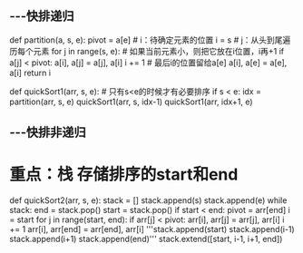 ## ---快排递归

def partition(a, s, e):
    pivot = a[e]
    # i：待确定元素的位置
    i = s
    # j：从头到尾遍历每个元素
    for j in range(s, e):
        # 如果当前元素小，则把它放在i位置，i再+1
        if a[j] < pivot:
            a[i], a[j] = a[j], a[i]
            i += 1
    # 最后i的位置留给a[e]
    a[i], a[e] = a[e], a[i]
    return i

def quickSort1(arr, s, e):
    # 只有s<e的时候才有必要排序
    if s < e:
        idx = partition(arr, s, e)
        quickSort1(arr, s, idx-1)
        quickSort1(arr, idx+1, e)

## ---快排非递归
# 重点：栈 存储排序的start和end
def quickSort2(arr, s, e):
    stack = []
    stack.append(s)
    stack.append(e)
    while stack:
        end = stack.pop()
        start = stack.pop()
        if start < end:
            pivot = arr[end]
            i = start
            for j in range(start, end):
                if arr[j] < pivot:
                    arr[i], arr[j] = arr[j], arr[i]
                    i += 1
            arr[i], arr[end] = arr[end], arr[i]
        '''stack.append(start)
        stack.append(i-1)
        stack.append(i+1)
        stack.append(end)'''
        stack.extend([start, i-1, i+1, end])
